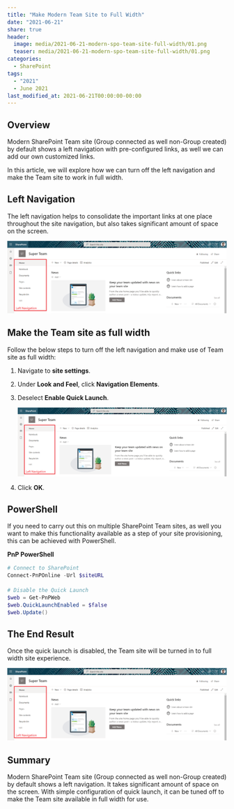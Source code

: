```yaml
---
title: "Make Modern Team Site to Full Width"
date: "2021-06-21"
share: true
header:
  image: media/2021-06-21-modern-spo-team-site-full-width/01.png
  teaser: media/2021-06-21-modern-spo-team-site-full-width/01.png
categories:
  - SharePoint
tags:
  - "2021"
  - June 2021
last_modified_at: 2021-06-21T00:00:00-00:00
---
```


## Overview

Modern SharePoint Team site (Group connected as well non-Group created) by default shows a left navigation with pre-configured links, as well we can add our own customized links.

In this article, we will explore how we can turn off the left navigation and make the Team site to work in full width.

## Left Navigation

The left navigation helps to consolidate the important links at one place throughout the site navigation, but also takes significant amount of space on the screen.

![](/media/2021-06-21-modern-spo-team-site-full-width/01.png)

## Make the Team site as full width

Follow the below steps to turn off the left navigation and make use of Team site as full width:

1. Navigate to **site settings**.
2. Under **Look and Feel**, click **Navigation Elements**.
3. Deselect **Enable Quick Launch**.

    ![](/media/2021-06-21-modern-spo-team-site-full-width/01.png)

4. Click **OK**.

## PowerShell

If you need to carry out this on multiple SharePoint Team sites, as well you want to make this functionality available as a step of your site provisioning, this can be achieved with PowerShell.

**PnP PowerShell**

```powershell
# Connect to SharePoint
Connect-PnPOnline -Url $siteURL

# Disable the Quick Launch
$web = Get-PnPWeb
$web.QuickLaunchEnabled = $false
$web.Update()
```

## The End Result

Once the quick launch is disabled, the Team site will be turned in to full width site experience.

![](/media/2021-06-21-modern-spo-team-site-full-width/01.png)

## Summary

Modern SharePoint Team site (Group connected as well non-Group created) by default shows a left navigation. It takes significant amount of space on the screen. With simple configuration of quick launch, it can be tuned off to make the Team site available in full width for use.
